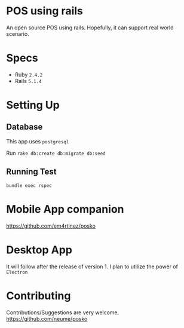 # POS using rails
  An open source POS using rails. Hopefully, it can support real world scenario.

# Specs
* Ruby ``` 2.4.2 ```
* Rails ```5.1.4```

# Setting Up
## Database
  This app uses ```postgresql```

  Run ```rake db:create db:migrate db:seed```

## Running Test
```bundle exec rspec```

# Mobile App companion
  https://github.com/em4rtinez/posko
  
# Desktop App
  It will follow after the release of version 1. I plan to utilize the power of ```Electron```

# Contributing
  Contributions/Suggestions are very welcome. https://github.com/neume/posko
